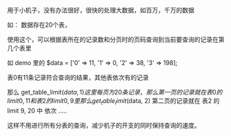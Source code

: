 
用于小机子，没有办法很好，很快的处理大数据，如百万，千万的数据

如： 数据存在20个表，

使用这个，可以根据表所在的记录数和分页时的页码查询到当前要查询的记录在第几个表里

如 demo 里的 $data = ['0' => 11, '1' => 0, '2' => 38, '3' => 198];

表0有11条记录符合查询的结果，其他表依次有的记录

那么 get_table_limit($data, 1) 这里每页为20条记录，那么第一页的记录就在 表0 的 limit 0,11 和 表2的 limit 0,9 里
那么 get_table_limit($data, 2) 第二页的记录就在 表2 的 limit 9, 20 中
依次 .....

这样不用进行所有分表的查询，减少机子的开支的同时保持查询的速度。
